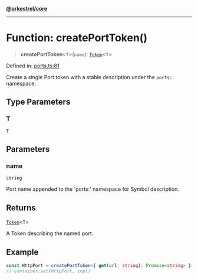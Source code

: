[**@orkestrel/core**](../index.md)

***

# Function: createPortToken()

> **createPortToken**\<`T`\>(`name`): [`Token`](../type-aliases/Token.md)\<`T`\>

Defined in: [ports.ts:81](https://github.com/orkestrel/core/blob/4aab0d299da5f30a0c75f3eda95d1b02f821688d/src/ports.ts#L81)

Create a single Port token with a stable description under the `ports:` namespace.

## Type Parameters

### T

`T`

## Parameters

### name

`string`

Port name appended to the 'ports:' namespace for Symbol description.

## Returns

[`Token`](../type-aliases/Token.md)\<`T`\>

A Token<T> describing the named port.

## Example

```ts
const HttpPort = createPortToken<{ get(url: string): Promise<string> }>('http')
// container.set(HttpPort, impl)
```
